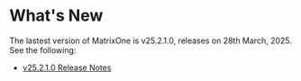 # **What's New**

The lastest version of MatrixOne is v25.2.1.0, releases on 28th March, 2025. See the following:

* [v25.2.1.0 Release Notes](../Release-Notes/v25.2.1.0.md)
